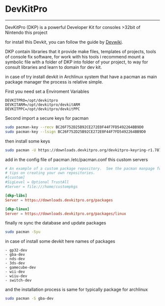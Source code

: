 # DevKitPro

----

DevKitPro (DKP) is a powerful Developer Kit for consoles >32bit of Nintendo this project

for install this Devkit, you can follow the guide by [Devwiki](https://devkitpro.org/wiki/Main_Page).

DKP contain libraries that it provide make files, templates of projects, tools of console fix software, for work with his tools i recommend mount a symbolic file with a folder of DKP into folder of your project, to way for consult libraries and learn to domain for dev kit.

in case of try install devkit in Archlinux system that have a pacman as main package manager the process is relative simple.

First you need set a Enviroment Variables 

```ENVIVARS
DEVKITPRO=/opt/devkitpro
DEVKITARM=/opt/devkitpro/devkitARM
DEVKITPPC=/opt/devkitpro/devkitPPC
```

Second import a secure keys for pacman

```bash
sudo pacman-key --recv BC26F752D25B92CE272E0F44F7FD5492264BB9D0
sudo pacman-key --lsign BC26F752D25B92CE272E0F44F7FD5492264BB9D0
```

then install some keys

```bash
sudo pacman -U https://downloads.devkitpro.org/devkitpro-keyring-r1.787e015-2-any.pkg.tar.xz
```

add in the config file of pacman /etc/pacman.conf this custom servers

```pacman.conf
# An example of a custom package repository.  See the pacman manpage for
# tips on creating your own repositories.
#[custom]
#SigLevel = Optional TrustAll
#Server = file:///home/custompkgs

[dkp-libs]
Server = https://downloads.devkitpro.org/packages

[dkp-linux]
Server = https://downloads.devkitpro.org/packages/linux

```

finally re sync the database and update packages

```bash
sudo pacman -Syu
```

in case of install some devkit here names of packages

```
- gp32-dev
- gba-dev 
- nds-dev
- 3ds-dev
- gamecube-dev
- wii-dev
- wiiu-dev
- switch-dev
```

and the installation process is same for typically package for archlinux

```bash
sudo pacman -S gba-dev
```

